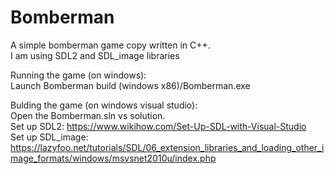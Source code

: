 # Bomberman

A simple bomberman game copy written in C++.<br/>
I am using SDL2 and SDL_image libraries

Running the game (on windows):<br/>
Launch Bomberman build (windows x86)/Bomberman.exe

Bulding the game (on windows visual studio):<br/>
Open the Bomberman.sln vs solution.<br/>
Set up SDL2: https://www.wikihow.com/Set-Up-SDL-with-Visual-Studio<br/>
Set up SDL_image: https://lazyfoo.net/tutorials/SDL/06_extension_libraries_and_loading_other_image_formats/windows/msvsnet2010u/index.php<br/>
